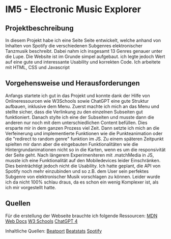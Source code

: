 # IM5 - Electronic Music Explorer

## Projektbeschreibung
In diesem Projekt habe ich eine Seite Seite entwickelt, welche anhand von Inhalten von Spotify die verschiedenen Subgenres elektronischer Tanzmusik beschreibt. Dabei nahm ich insgesamt 13 Genres genauer unter die Lupe. Die Website ist im Grunde simpel aufgebaut. ich legte jedoch Wert auf eine gute und interessante Usability und korrekten Code. Ich arbeitete mit HTML, CSS und Javascript

## Vorgehensweise und Herausforderungen
Anfangs startete ich gut in das Projekt und konnte dank der Hilfe von Onlineressourcen wie W3Schools sowie ChatGPT eine gute Struktur aufbauen, inklusive dem Menu. Zuerst machte ich mich an das Menu und stellte sicher, dass die Verlinkung zu den einzelnen Subseiten gut funktioniert. Danach stylte ich eine der Subseiten und musste dann die anderen nur noch mit dem unterschiedlichen Content befüllen. Dies ersparte mir in dem ganzen Prozess viel Zeit. Dann setzte ich mich an die Verfeinerung und implementierte Funktionen wie die Punkteanimation oder die "redirect to random genre" funktion im JS. Zu einem späteren Zeitpunkt spielten mir dann aber die eingebauten Funktionalitäten wie die Hintergrundanimationen nicht so in die Karten, wenn es um die responsivität der Seite geht. Nach längerem Experimeniteren mit .matchMedia in JS, musste ich eine Funktionalität auf den Mobiledevices leider Einschränken. Dies beinträchtigt jedoch nicht die Usability. Ich hatte geplant, die API von Spotify noch mehr einzubinden und so z.B. dem User sein perfektes Subgenre von elektronischer Musik vorschlagen zu können. Leider wurde ich da nicht 100% schlau draus, da es schon ein wenig Komplexer ist, als ich mir vorgestellt hatte.

## Quellen
Für die erstellung der Webseite brauchte ich folgende Ressourcen:
[MDN Web Docs](https://developer.mozilla.org/en-US/)
[W3 Schools](https://www.w3schools.com/)
[ChatGPT 4](https://chat.openai.com/)

Inhaltliche Quellen:
[Beatport](https://www.beatport.com/)
[Beatstats](https://www.beatstats.com/top10/home/list)
[Spotify](https://open.spotify.com/intl-de)
